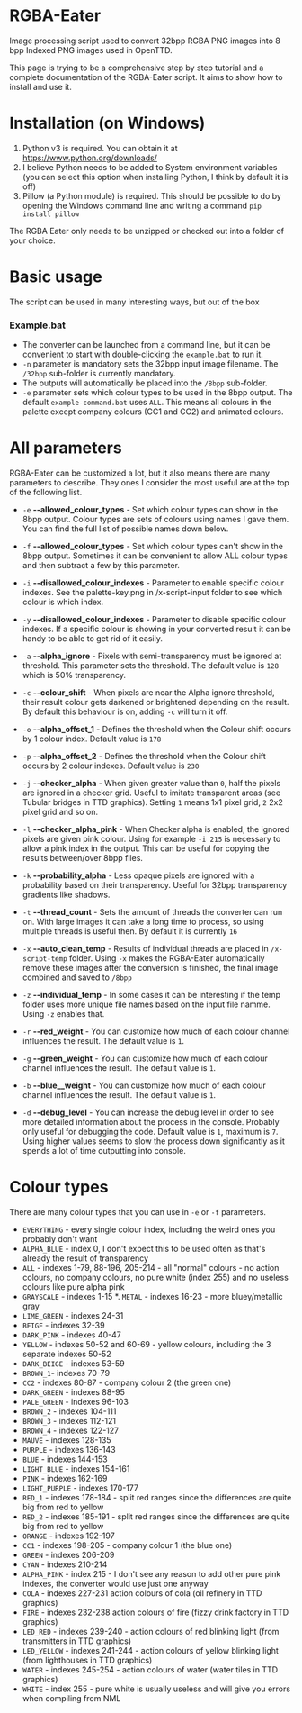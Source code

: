 # RGBA-Eater
Image processing script used to convert 32bpp RGBA PNG images into 8 bpp Indexed PNG images used in OpenTTD.

This page is trying to be a comprehensive step by step tutorial and a complete documentation of the RGBA-Eater script. It aims to show how to install and use it.

# Installation (on Windows)

1. Python v3 is required. You can obtain it at https://www.python.org/downloads/
2. I believe Python needs to be added to System environment variables (you can select this option when installing Python, I think by default it is off)
3. Pillow (a Python module) is required. This should be possible to do by opening the Windows command line and writing a command `pip install pillow`

The RGBA Eater only needs to be unzipped or checked out into a folder of your choice.

# Basic usage

The script can be used in many interesting ways, but out of the box 

### Example.bat
* The converter can be launched from a command line, but it can be convenient to start with double-clicking the `example.bat` to run it.
* `-n` parameter is mandatory sets the 32bpp input image filename. The `/32bpp` sub-folder is currently mandatory.
* The outputs will automatically be placed into the `/8bpp` sub-folder.
* `-e` parameter sets which colour types to be used in the 8bpp output. The default `example-command.bat` uses `ALL`. This means all colours in the palette except company colours (CC1 and CC2) and animated colours.

# All parameters

RGBA-Eater can be customized a lot, but it also means there are many parameters to describe. They ones I consider the most useful are at the top of the following list.

* `-e` **--allowed_colour_types** - Set which colour types can show in the 8bpp output. Colour types are sets of colours using names I gave them. You can find the full list of possible names down below.
* `-f` **--allowed_colour_types** - Set which colour types can't show in the 8bpp output. Sometimes it can be convenient to allow ALL colour types and then subtract a few by this parameter.
* `-i` **--disallowed_colour_indexes** - Parameter to enable specific colour indexes. See the palette-key.png in /x-script-input folder to see which colour is which index.
* `-y` **--disallowed_colour_indexes** - Parameter to disable specific colour indexes. If a specific colour is showing in your converted result it can be handy to be able to get rid of it easily.

* `-a` **--alpha_ignore** - Pixels with semi-transparency must be ignored at threshold. This parameter sets the threshold. The default value is `128` which is 50% transparency.
* `-c` **--colour_shift** - When pixels are near the Alpha ignore threshold, their result colour gets darkened or brightened depending on the result. By default this behaviour is on, adding `-c` will turn it off.
* `-o` **--alpha_offset_1** - Defines the threshold when the Colour shift occurs by 1 colour index. Default value is `178`
* `-p` **--alpha_offset_2** - Defines the threshold when the Colour shift occurs by 2 colour indexes. Default value is `230`

* `-j` **--checker_alpha** - When given greater value than `0`, half the pixels are ignored in a checker grid. Useful to imitate transparent areas (see Tubular bridges in TTD graphics). Setting `1` means 1x1 pixel grid, `2` 2x2 pixel grid and so on.
* `-l` **--checker_alpha_pink** - When Checker alpha is enabled, the ignored pixels are given pink colour. Using for example `-i 215` is necessary to allow a pink index in the output. This can be useful for copying the results between/over 8bpp files.
* `-k` **--probability_alpha** - Less opaque pixels are ignored with a probability based on their transparency. Useful for 32bpp transparency gradients like shadows.

* `-t` **--thread_count** - Sets the amount of threads the converter can run on. With large images it can take a long time to process, so using multiple threads is useful then. By default it is currently `16`
* `-x` **--auto_clean_temp** - Results of individual threads are placed in `/x-script-temp` folder. Using `-x` makes the RGBA-Eater automatically remove these images after the conversion is finished, the final image combined and saved to `/8bpp`
* `-z` **--individual_temp** - In some cases it can be interesting if the temp folder uses more unique file names based on the input file namme. Using `-z` enables that.

* `-r` **--red_weight** - You can customize how much of each colour channel influences the result. The default value is `1`.
* `-g` **--green_weight** - You can customize how much of each colour channel influences the result. The default value is `1`.
* `-b` **--blue__weight** - You can customize how much of each colour channel influences the result. The default value is `1`.

* `-d` **--debug_level** - You can increase the debug level in order to see more detailed information about the process in the console. Probably only useful for debugging the code. Default value is `1`, maximum is `7`. Using higher values seems to slow the process down significantly as it spends a lot of time outputting into console.

# Colour types

There are many colour types that you can use in `-e` or `-f` parameters.

* `EVERYTHING` - every single colour index, including the weird ones you probably don't want
* `ALPHA_BLUE` - index 0, I don't expect this to be used often as that's already the result of transparency
* `ALL` - indexes 1-79, 88-196, 205-214 - all "normal" colours - no action colours, no company colours, no pure white (index 255) and no useless colours like pure alpha pink
* `GRAYSCALE` - indexes 1-15
*. `METAL` - indexes 16-23 - more bluey/metallic gray
* `LIME_GREEN` - indexes 24-31
* `BEIGE` - indexes 32-39
* `DARK_PINK` - indexes 40-47
* `YELLOW` - indexes 50-52 and 60-69 - yellow colours, including the 3 separate indexes 50-52
* `DARK_BEIGE` - indexes 53-59
* `BROWN_1`- indexes 70-79
* `CC2` - indexes 80-87 - company colour 2 (the green one)
* `DARK_GREEN` - indexes 88-95
* `PALE_GREEN` - indexes 96-103
* `BROWN_2` - indexes 104-111
* `BROWN_3` - indexes 112-121
* `BROWN_4` - indexes 122-127
* `MAUVE` - indexes 128-135
* `PURPLE` - indexes 136-143
* `BLUE` - indexes 144-153
* `LIGHT_BLUE` - indexes 154-161
* `PINK` - indexes 162-169
* `LIGHT_PURPLE` - indexes 170-177
* `RED_1` - indexes 178-184 - split red ranges since the differences are quite big from red to yellow
* `RED_2` - indexes 185-191 - split red ranges since the differences are quite big from red to yellow
* `ORANGE` - indexes 192-197
* `CC1` - indexes 198-205 - company colour 1 (the blue one)
* `GREEN` - indexes 206-209
* `CYAN` - indexes 210-214
* `ALPHA_PINK` - index 215 - I don't see any reason to add other pure pink indexes, the converter would use just one anyway
* `COLA` - indexes 227-231 action colours of cola (oil refinery in TTD graphics)
* `FIRE` - indexes 232-238 action colours of fire (fizzy drink factory in TTD graphics)
* `LED_RED` - indexes 239-240 - action colours of red blinking light (from transmitters in TTD graphics)
* `LED_YELLOW` - indexes 241-244 - action colours of yellow blinking light (from lighthouses in TTD graphics)
* `WATER` - indexes 245-254 - action colours of water (water tiles in  TTD graphics)
* `WHITE` - index 255 - pure white is usually useless and will give you errors when compiling from NML
